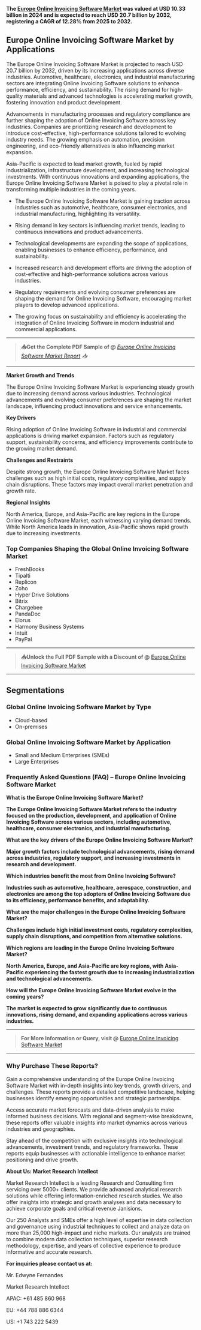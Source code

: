 <p><strong>The <a href="https://www.marketresearchintellect.com/download-sample/?rid=365151&amp;utm_source=Pulse-April-Europe&amp;utm_medium=852">Europe Online Invoicing Software Market</a> was valued at USD 10.33 billion in 2024 and is expected to reach USD 20.7 billion by 2032, registering a CAGR of 12.28% from 2025 to 2032.</strong></p><h2>Europe Online Invoicing Software Market by Applications&nbsp;</h2><p><p>The Europe Online Invoicing Software Market is projected to reach USD 20.7 billion by 2032, driven by its increasing applications across diverse industries. Automotive, healthcare, electronics, and industrial manufacturing sectors are integrating Online Invoicing Software solutions to enhance performance, efficiency, and sustainability. The rising demand for high-quality materials and advanced technologies is accelerating market growth, fostering innovation and product development.</p><p>Advancements in manufacturing processes and regulatory compliance are further shaping the adoption of Online Invoicing Software across key industries. Companies are prioritizing research and development to introduce cost-effective, high-performance solutions tailored to evolving industry needs. The growing emphasis on automation, precision engineering, and eco-friendly alternatives is also influencing market expansion.</p><p>Asia-Pacific is expected to lead market growth, fueled by rapid industrialization, infrastructure development, and increasing technological investments. With continuous innovations and expanding applications, the Europe Online Invoicing Software Market is poised to play a pivotal role in transforming multiple industries in the coming years.</p></p><ul><li><p>The Europe Online Invoicing Software Market is gaining traction across industries such as automotive, healthcare, consumer electronics, and industrial manufacturing, highlighting its versatility.</p></li><li><p>Rising demand in key sectors is influencing market trends, leading to continuous innovations and product advancements.</p></li><li><p>Technological developments are expanding the scope of applications, enabling businesses to enhance efficiency, performance, and sustainability.</p></li><li><p>Increased research and development efforts are driving the adoption of cost-effective and high-performance solutions across various industries.</p></li><li><p>Regulatory requirements and evolving consumer preferences are shaping the demand for Online Invoicing Software, encouraging market players to develop advanced applications.</p></li><li><p>The growing focus on sustainability and efficiency is accelerating the integration of Online Invoicing Software in modern industrial and commercial applications.</p></li></ul><hr /><blockquote><p><strong><span class="font-[700]">📥Get the Complete PDF Sample of @ </span></strong><em><span class="font-[700]"><a href="https://www.marketresearchintellect.com/download-sample/?rid=365151&amp;utm_source=Pulse-April-Europe&amp;utm_medium=852" target="_blank" data-tracking-control-name="article-ssr-frontend-pulse_little-text-block" data-tracking-will-navigate="" data-test-link="">Europe Online Invoicing Software Market Report</a>&nbsp;📥</span></em></p></blockquote><hr /><p class="" data-start="77" data-end="360"><strong data-start="77" data-end="105">Market Growth and Trends</strong></p><p class="" data-start="77" data-end="360">The Europe Online Invoicing Software Market is experiencing steady growth due to increasing demand across various industries. Technological advancements and evolving consumer preferences are shaping the market landscape, influencing product innovations and service enhancements.</p><p class="" data-start="362" data-end="606"><strong data-start="362" data-end="377">Key Drivers</strong></p><p class="" data-start="362" data-end="606">Rising adoption of Online Invoicing Software in industrial and commercial applications is driving market expansion. Factors such as regulatory support, sustainability concerns, and efficiency improvements contribute to the growing market demand.</p><p class="" data-start="608" data-end="849"><strong data-start="608" data-end="637">Challenges and Restraints</strong></p><p class="" data-start="608" data-end="849">Despite strong growth, the Europe Online Invoicing Software Market faces challenges such as high initial costs, regulatory complexities, and supply chain disruptions. These factors may impact overall market penetration and growth rate.</p><p class="" data-start="851" data-end="1095"><strong data-start="851" data-end="872">Regional Insights</strong></p><p class="" data-start="851" data-end="1095">North America, Europe, and Asia-Pacific are key regions in the Europe Online Invoicing Software Market, each witnessing varying demand trends. While North America leads in innovation, Asia-Pacific shows rapid growth due to increasing investments.</p><p><h3>Top Companies Shaping the Global Online Invoicing Software Market </h3><ul><li>FreshBooks</li><li>Tipalti</li><li>Replicon</li><li>Zoho</li><li>Hyper Drive Solutions</li><li>Bitrix</li><li>Chargebee</li><li>PandaDoc</li><li>Elorus</li><li>Harmony Business Systems</li><li>Intuit</li><li>PayPal</li></ul></p><hr /><blockquote><p><strong>📥Unlock the Full PDF Sample with a Discount of @</strong> <a href="https://www.marketresearchintellect.com/ask-for-discount/?rid=365151&amp;utm_source=Pulse-April-Europe&amp;utm_medium=852">Europe Online Invoicing Software Market</a></p></blockquote><hr /><p><h2>Segmentations</h2><h3>Global Online Invoicing Software Market by Type</h3><ul><li>Cloud-based</li><li>On-premises</li></ul><h3>Global Online Invoicing Software Market by Application</h3><ul><li>Small and Medium Enterprises (SMEs)</li><li>Large Enterprises</li></ul></p><h3><strong>Frequently Asked Questions (FAQ) &ndash; Europe Online Invoicing Software Market</strong></h3><p><strong>What is the Europe Online Invoicing Software Market?</strong></p><p><strong>The Europe Online Invoicing Software Market refers to the industry focused on the production, development, and application of Online Invoicing Software across various sectors, including automotive, healthcare, consumer electronics, and industrial manufacturing.</strong></p><p><strong>What are the key drivers of the Europe Online Invoicing Software Market?</strong></p><p><strong>Major growth factors include technological advancements, rising demand across industries, regulatory support, and increasing investments in research and development.</strong></p><p><strong>Which industries benefit the most from Online Invoicing Software?</strong></p><p><strong>Industries such as automotive, healthcare, aerospace, construction, and electronics are among the top adopters of Online Invoicing Software due to its efficiency, performance benefits, and adaptability.</strong></p><p><strong>What are the major challenges in the Europe Online Invoicing Software Market?</strong></p><p><strong>Challenges include high initial investment costs, regulatory complexities, supply chain disruptions, and competition from alternative solutions.</strong></p><p><strong>Which regions are leading in the Europe Online Invoicing Software Market?</strong></p><p><strong>North America, Europe, and Asia-Pacific are key regions, with Asia-Pacific experiencing the fastest growth due to increasing industrialization and technological advancements.</strong></p><p><strong>How will the Europe Online Invoicing Software Market evolve in the coming years?</strong></p><p><strong>The market is expected to grow significantly due to continuous innovations, rising demand, and expanding applications across various industries.</strong></p><hr /><blockquote><p><span class="font-[700]"><strong>For More Information or Query, visit&nbsp;@</strong>&nbsp;</span><span class="font-[700]"><a href="https://www.marketresearchintellect.com/product/global-online-invoicing-software-market-size-and-forecast/?utm_source=Linkedin&utm_medium=852" target="_blank" data-tracking-control-name="article-ssr-frontend-pulse_little-text-block" data-tracking-will-navigate="" data-test-link="">Europe Online Invoicing Software Market</a></span></p></blockquote><hr /><h3><strong data-start="0" data-end="31">Why Purchase These Reports?</strong></h3><p class="" data-start="35" data-end="297">Gain a comprehensive understanding of the Europe Online Invoicing Software Market with in-depth insights into key trends, growth drivers, and challenges. These reports provide a detailed competitive landscape, helping businesses identify emerging opportunities and strategic partnerships.</p><p class="" data-start="299" data-end="540">Access accurate market forecasts and data-driven analysis to make informed business decisions. With regional and segment-wise breakdowns, these reports offer valuable insights into market dynamics across various industries and geographies.</p><p class="" data-start="542" data-end="784">Stay ahead of the competition with exclusive insights into technological advancements, investment trends, and regulatory frameworks. These reports equip businesses with actionable intelligence to enhance market positioning and drive growth.</p><p><strong><span class="font-[700]">About Us: Market Research Intellect</span></strong></p><p><span class="">Market Research Intellect is a leading Research and Consulting firm servicing over 5000+ clients. We provide advanced analytical research solutions while offering information-enriched research studies.&nbsp;</span>We also offer insights into strategic and growth analyses and data necessary to achieve corporate goals and critical revenue Janisions.</p><p><span class="">Our 250 Analysts and SMEs offer a high level of expertise in data collection and governance using industrial techniques to collect and analyze data on more than 25,000 high-impact and niche markets. Our analysts are trained to combine modern data collection techniques, superior research methodology, expertise, and years of collective experience to produce informative and accurate research.</span></p><p><strong>For inquiries please contact us at:</strong></p><p>Mr. Edwyne Fernandes</p><p>Market Research Intellect</p><p>APAC: +61 485 860 968</p><p>EU: +44 788 886 6344</p><p>US: +1 743 222 5439</p>
